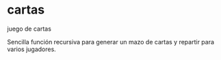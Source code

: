 # cartas
juego de cartas

Sencilla función recursiva para generar un mazo de cartas y repartir para varios jugadores.
